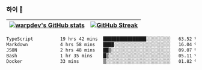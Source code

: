 
### 하이 👋
[![warpdev's GitHub stats](https://github-readme-stats.vercel.app/api?username=warpdev&show_icons=true&theme=vue-dark)](#) |[![GitHub Streak](https://github-readme-streak-stats.herokuapp.com/?user=warpdev&theme=dark)](#)
--- | --- |
<!--START_SECTION:waka-->

```txt
TypeScript          19 hrs 42 mins  ████████████████░░░░░░░░░   63.52 %
Markdown            4 hrs 58 mins   ████░░░░░░░░░░░░░░░░░░░░░   16.04 %
JSON                2 hrs 48 mins   ██▒░░░░░░░░░░░░░░░░░░░░░░   09.07 %
Bash                1 hr 35 mins    █▒░░░░░░░░░░░░░░░░░░░░░░░   05.11 %
Docker              33 mins         ▒░░░░░░░░░░░░░░░░░░░░░░░░   01.82 %
```

<!--END_SECTION:waka-->

<!--
**warpdev/warpdev** is a ✨ _special_ ✨ repository because its `README.md` (this file) appears on your GitHub profile.

Here are some ideas to get you started:

- 🔭 I’m currently working on ...
- 🌱 I’m currently learning ...
- 👯 I’m looking to collaborate on ...
- 🤔 I’m looking for help with ...
- 💬 Ask me about ...
- 📫 How to reach me: ...
- 😄 Pronouns: ...
- ⚡ Fun fact: ...
-->
